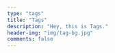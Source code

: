 ```yaml
---
type: "tags"
title: "Tags"
description: "Hey, this is Tags."
header-img: "img/tag-bg.jpg"
comments: false
---
```

